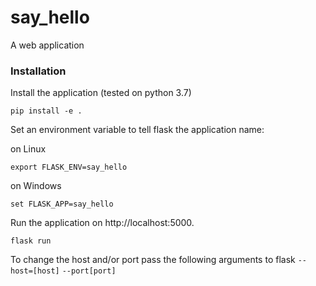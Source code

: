 # say_hello

A web application

### Installation

Install the application (tested on python 3.7)
```
pip install -e .
```

Set an environment variable to tell flask the application name:

on Linux
```
export FLASK_ENV=say_hello
```

on Windows
```
set FLASK_APP=say_hello
```

Run the application on http://localhost:5000. 
```
flask run
```
To change the host and/or port pass the following arguments to flask `--host=[host]` `--port[port]`
